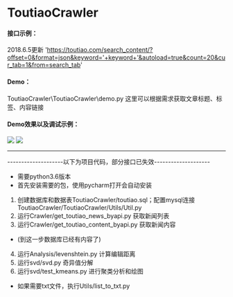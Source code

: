 # ToutiaoCrawler
#### 接口示例：
2018.6.5更新
'https://toutiao.com/search_content/?offset=0&format=json&keyword='+keyword+'&autoload=true&count=20&cur_tab=1&from=search_tab'    

#### Demo：
ToutiaoCrawler\ToutiaoCrawler\demo.py
这里可以根据需求获取文章标题、标签、内容链接
#### Demo效果以及调试示例：
![](https://raw.githubusercontent.com/haibincoder/ToutiaoCrawler/master/ToutiaoCrawler/demo.png)
![](https://raw.githubusercontent.com/haibincoder/ToutiaoCrawler/master/ToutiaoCrawler/demo2.png)

***
--------------------以下为项目代码，部分接口已失效--------------------
* 需要python3.6版本</br>
* 首先安装需要的包，使用pycharm打开会自动安装 </br>

1. 创建数据库和数据表ToutiaoCrawler/toutiao.sql；配置mysql连接ToutiaoCrawler/ToutiaoCrawler/Utils/Util.py
2. 运行Crawler/get_toutiao_news_byapi.py 获取新闻列表
3. 运行Crawler/get_toutiao_content_byapi.py 获取新闻内容</br>
* (到这一步数据库已经有内容了) </br>

4. 运行Analysis/levenshtein.py 计算编辑距离
5. 运行svd/svd.py 奇异值分解
6. 运行svd/test_kmeans.py 进行聚类分析和绘图

* 如果需要txt文件，执行Utils/list_to_txt.py
  

